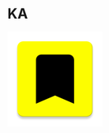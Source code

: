 # KA

![LOGO](https://github.com/dalinaum/ka/raw/master/app/src/main/res/mipmap-xxxhdpi/ic_launcher.png)
